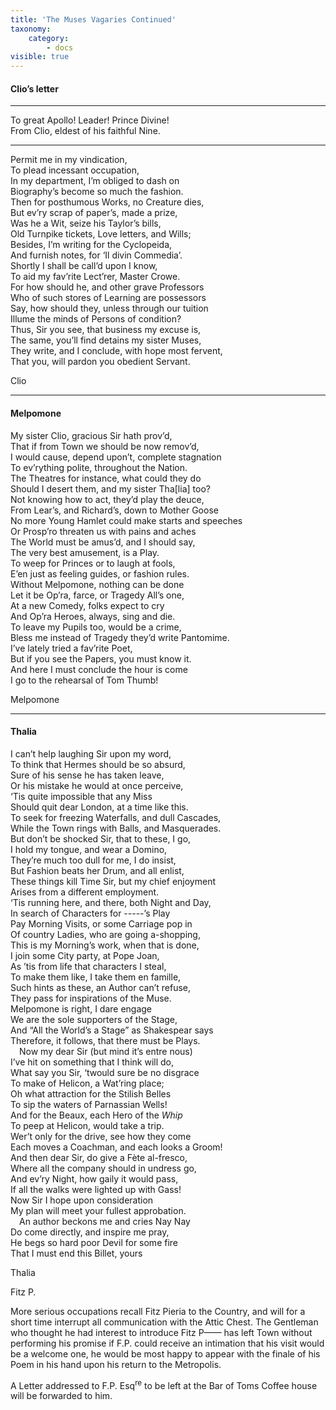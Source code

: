 ```yaml
---
title: 'The Muses Vagaries Continued'
taxonomy:
    category:
        - docs
visible: true
---
```


#### Clio’s letter  
  
-----  
  
To great Apollo! Leader! Prince Divine!  
From Clio, eldest of his faithful Nine.  
  
-----  
  
Permit me in my vindication,  
To plead incessant occupation,  
In my department, I’m obliged to dash on  
Biography’s become so much the fashion.  
Then for posthumous Works, no Creature dies,  
But ev’ry scrap of paper’s, made a prize,  
Was he a Wit, seize his Taylor’s bills,  
Old Turnpike tickets, Love letters, and Wills;  
Besides, I’m writing for the Cyclopeida,  
And furnish notes, for ‘Il divin Commedia’.  
Shortly I shall be call’d upon I know,  
To aid my fav’rite Lect’rer, Master Crowe.  
For how should he, and other grave Professors  
Who of such stores of Learning are possessors  
Say, how should they, unless through our tuition  
Illume the minds of Persons of condition?  
Thus, Sir you see, that business my excuse is,  
The same, you’ll find detains my sister Muses,  
They write, and I conclude, with hope most fervent,  
That you, will pardon you obedient Servant.  
  
Clio  
  
------  
  
#### Melpomone  
  
My sister Clio, gracious Sir hath prov’d,  
That if from Town we should be now remov’d,  
I would cause, depend upon’t, complete stagnation  
To ev’rything polite, throughout the Nation.  
The Theatres for instance, what could they do  
Should I desert them, and my sister Tha[lia] too?  
Not knowing how to act, they’d play the deuce,  
From Lear’s, and Richard’s, down to Mother Goose  
No more Young Hamlet could make starts and speeches  
Or Prosp’ro threaten us with pains and aches  
The World must be amus’d, and I should say,  
The very best amusement, is a Play.  
To weep for Princes or to laugh at fools,  
E’en just as feeling guides, or fashion rules.  
Without Melpomone, nothing can be done  
Let it be Op’ra, farce, or Tragedy All’s one,  
At a new Comedy, folks expect to cry  
And Op’ra Heroes, always, sing and die.  
To leave my Pupils too, would be a crime,  
Bless me instead of Tragedy they’d write Pantomime.  
I’ve lately tried a fav’rite Poet,  
But if you see the Papers, you must know it.  
And here I must conclude the hour is come  
I go to the rehearsal of Tom Thumb!  
  
Melpomone  
  
-------  
  
#### Thalia  
  
I can’t help laughing Sir upon my word,  
To think that Hermes should be so absurd,  
Sure of his sense he has taken leave,  
Or his mistake he would at once perceive,  
‘Tis quite impossible that any Miss  
Should quit dear London, at a time like this.  
To seek for freezing Waterfalls, and dull Cascades,  
While the Town rings with Balls, and Masquerades.  
But don’t be shocked Sir, that to these, I go,  
I hold my tongue, and wear a Domino,  
They’re much too dull for me, I do insist,  
But Fashion beats her Drum, and all enlist,  
These things kill Time Sir, but my chief enjoyment  
Arises from a different employment.  
‘Tis running here, and there, both Night and Day,  
In search of Characters for -----’s Play  
Pay Morning Visits, or some Carriage pop in  
Of country Ladies, who are going a-shopping,  
This is my Morning’s work, when that is done,  
I join some City party, at Pope Joan,  
As ’tis from life that characters I steal,  
To make them like, I take them en famille,  
Such hints as these, an Author can’t refuse,  
They pass for inspirations of the Muse.  
Melpomone is right, I dare engage  
We are the sole supporters of the Stage,  
And “All the World’s a Stage” as Shakespear says  
Therefore, it follows, that there must be Plays.  
&emsp;Now my dear Sir (but mind it’s entre nous)  
I’ve hit on something that I think will do,  
What say you Sir, ‘twould sure be no disgrace  
To make of Helicon, a Wat’ring place;  
Oh what attraction for the Stilish Belles  
To sip the waters of Parnassian Wells!  
And for the Beaux, each Hero of the *Whip*  
To peep at Helicon, would take a trip.  
Wer’t only for the drive, see how they come  
Each moves a Coachman, and each looks a Groom!  
And then dear Sir, do give a Fète al-fresco,  
Where all the company should in undress go,  
And ev’ry Night, how gaily it would pass,  
If all the walks were lighted up with Gass!  
Now Sir I hope upon consideration  
My plan will meet your fullest approbation.  
&emsp;An author beckons me and cries Nay Nay  
Do come directly, and inspire me pray,  
He begs so hard poor Devil for some fire  
That I must end this Billet, yours  

Thalia  
								  
Fitz P.  
								  
More serious occupations recall Fitz Pieria to the Country, and will for a short time interrupt all communication with the Attic Chest. The Gentleman who thought he had interest to introduce Fitz P—— has left Town without performing his promise if F.P. could receive an intimation that his visit would be a welcome one, he would be most happy to appear with the finale of his Poem in his hand upon his return to the Metropolis.  
  
A Letter addressed to F.P. Esq<sup>re</sup> to be left at the Bar of Toms Coffee house will be forwarded to him.  
